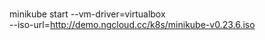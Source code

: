 #

minikube start --vm-driver=virtualbox \
--iso-url=http://demo.ngcloud.cc/k8s/minikube-v0.23.6.iso


